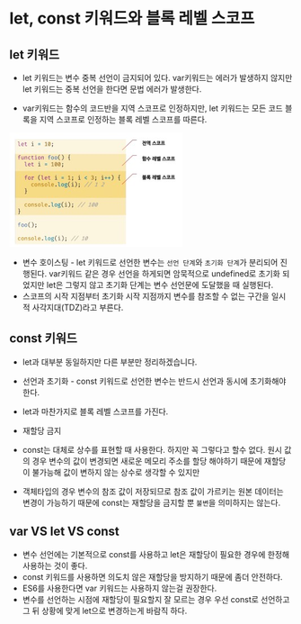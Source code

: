 # let, const 키워드와 블록 레벨 스코프

## let 키워드
- let 키워드는 변수 중복 선언이 금지되어 있다. var키워드는 에러가 발생하지 않지만 let 키워드는 중복 선언을 한다면 문법 에러가 발생한다.

- var키워드는 함수의 코드반을 지역 스코프로 인정하지만, let 키워드는 모든 코드 블록을 지역 스코프로 인정하는 블록 레벨 스코프를 따른다.

<img src = "../img/chap15_1.jpg">

- 변수 호이스팅 - let 키워드로 선언한 변수는 `선언 단계`와 `초기화 단계`가 분리되어 진행된다. var키워드 같은 경우 선언을 하게되면 암묵적으로 undefined로 초기화 되었지만 let은 그렇지 않고 초기화 단계는 변수 선언문에 도달했을 때 실행된다.
- 스코프의 시작 지점부터 초기화 시작 지점까지 변수를 참조할 수 없는 구간을 일시적 사각지대(TDZ)라고 부른다.

## const 키워드
- let과 대부분 동일하지만 다른 부분만 정리하겠습니다.

- 선언과 초기화 - const 키워드로 선언한 변수는 반드시 선언과 동시에 초기화해야 한다.
- let과 마찬가지로 블록 레벨 스코프를 가진다.
- 재할당 금지
- const는 대체로 상수를 표현할 때 사용한다. 하지만 꼭 그렇다고 할수 없다. 원시 값의 경우 변수의 값이 변경되면 새로운 메모리 주소를 할당 해야하기 때문에 재할당이 불가능해 값이 변하지 않는 상수로 생각할 수 있지만
- 객체타입의 경우 변수의 참조 값이 저장되므로 참조 값이 가르키는 원본 데이터는 변경이 가능하기 때문에 const는 재할당을 금지할 뿐 `불변`을 의미하지는 않는다.

## var VS let VS const
- 변수 선언에는 기본적으로 const를 사용하고 let은 재할당이 필요한 경우에 한정해 사용하는 것이 좋다.
- const 키워드를 사용하면 의도치 않은 재할당을 방지하기 때문에 좀더 안전하다.
- ES6를 사용한다면 var 키워드는 사용하지 않는걸 권장한다.
- 변수를 선언하는 시점에 재할당이 필요할지 잘 모르는 경우 우선 const로 선언하고 그 뒤 상황에 맞게 let으로 변경하는게 바람직 하다.


